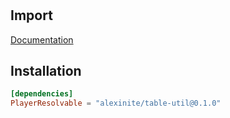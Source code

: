 #

## Import

[Documentation](https://alexasterisk.github.io/WallyPackages/table-util/)

## Installation

```toml
[dependencies]
PlayerResolvable = "alexinite/table-util@0.1.0"
```
